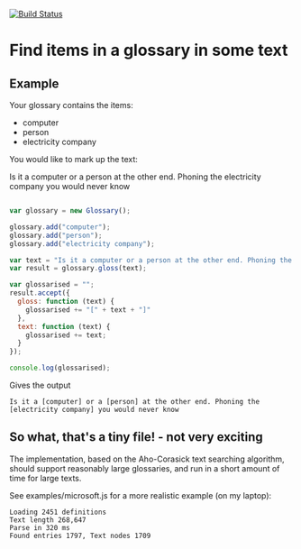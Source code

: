 
[![Build Status](https://travis-ci.org/time4tea/glossary.svg?branch=master)](https://travis-ci.org/time4tea/glossary)

# Find items in a glossary in some text

Example
-------

Your glossary contains the items:

* computer
* person
* electricity company

You would like to mark up the text:

Is it a computer or a person at the other end. Phoning the electricity company you would never know

```javascript

var glossary = new Glossary();

glossary.add("computer");
glossary.add("person");
glossary.add("electricity company");

var text = "Is it a computer or a person at the other end. Phoning the electricity company you would never know";
var result = glossary.gloss(text);

var glossarised = "";
result.accept({
  gloss: function (text) {
    glossarised += "[" + text + "]"
  },
  text: function (text) {
    glossarised += text;
  }
});

console.log(glossarised);
```

Gives the output

```
Is it a [computer] or a [person] at the other end. Phoning the [electricity company] you would never know
```


## So what, that's a tiny file! - not very exciting

The implementation, based on the Aho-Corasick text searching algorithm, should support reasonably large glossaries,
and run in a short amount of time for large texts.

See examples/microsoft.js for a more realistic example (on my laptop):

```
Loading 2451 definitions 
Text length 268,647
Parse in 320 ms
Found entries 1797, Text nodes 1709
```


